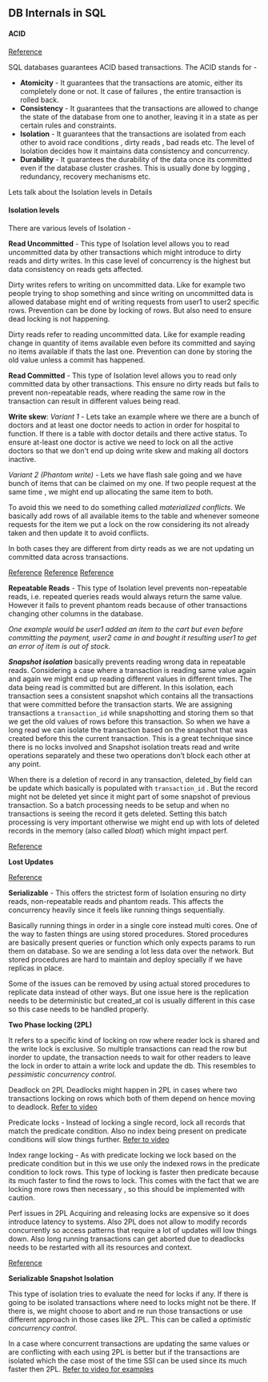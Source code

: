 ## DB Internals in SQL

#### ACID

[Reference](https://pratikpandey.substack.com/p/database-basics-series-understanding)

SQL databases guarantees ACID based transactions. The ACID stands for -
- **Atomicity** - It guarantees that the transactions are atomic, either its completely done or not. It case of failures , the entire transaction is rolled back.
- **Consistency** - It guarantees that the transactions are allowed to change the state of the database from one to another, leaving it in a state as per certain rules and constraints. 
- **Isolation** - It guarantees that the transactions are isolated from each other to avoid race conditions , dirty reads , bad reads etc. The level of Isolation decides how it maintains data consistency and concurrency. 
- **Durability** - It guarantees the durability of the data once its committed even if the database cluster crashes. This is usually done by logging , redundancy, recovery mechanisms etc.  

Lets talk about the Isolation levels in Details 
#### Isolation levels

There are various levels of Isolation -

**Read Uncommitted** - This type of Isolation level allows you to read uncommitted data by other transactions which might introduce to dirty reads and dirty writes. In this case level of concurrency is the highest but data consistency on reads gets affected. 

Dirty writes refers to writing on uncommitted data. Like for example two people trying to shop something and since writing on uncommitted data is allowed database might end of writing requests from user1 to user2 specific rows.
Prevention can be done by locking of rows. But also need to ensure dead locking is not happening.

Dirty reads refer to reading uncommitted data. Like for example reading change in quantity of items available even before its committed and saying no items available if thats the last one.
Prevention can done by storing the old value unless a commit has happened. 

**Read Committed** - This type of Isolation level allows you to read only committed data by other transactions. This ensure no dirty reads but fails to prevent non-repeatable reads, where reading the same row in the transaction can result in different values being read.

**Write skew**:
*Variant 1* - Lets take an example where we there are a bunch of doctors and at least one doctor needs to action in order for hospital to function. If there is a table with doctor details and there active status. 
To ensure at-least one doctor is active we need to lock on all the active doctors so that we don't end up doing write skew and making all doctors inactive.

*Variant 2 (Phantom write)* - Lets we have flash sale going and we have bunch of items that can be claimed on my one. If two people request at the same time , we might end up allocating the same item to both. 

To avoid this we need to do something called *materialized conflicts*. We basically add rows of all available items to the table and whenever someone requests for the item we put a lock on the row considering its not already taken and then update it to avoid conflicts. 

In both cases they are different from dirty reads as we are not updating un committed data across transactions.

[Reference](https://www.youtube.com/watch?v=eym48yrObhY&list=PLjTveVh7FakLdTmm42TMxbN8PvVn5g4KJ&index=10)
[Reference](https://www.youtube.com/watch?v=oS60pr8H1e0&list=PLjTveVh7FakLdTmm42TMxbN8PvVn5g4KJ&index=8)
[Reference](https://distributed-computing-musings.com/2022/02/transactions-write-skew-why-we-need-serialization/)

**Repeatable Reads** - This type of Isolation level prevents non-repeatable reads, i.e. repeated queries reads would always return the same value. However it fails to prevent phantom reads because of other transactions changing other columns in the database. 

*One example would be user1 added an item to the cart but even before committing the payment, user2 came in and bought it resulting user1 to get an error of item is out of stock.*

***Snapshot isolation*** basically prevents reading wrong data in repeatable reads. Considering a case where a transaction is reading same value again and again we might end up reading different values in different times. The data being read is committed but are different. 
In this isolation, each transaction sees a consistent snapshot which contains all the transactions that were committed before the transaction starts. We are assigning transactions a `transaction_id` while snapshotting and storing them so that we get the old values of rows before this transaction. So when we have a long read we can isolate the transaction based on the snapshot that was created before this the current transaction. 
This is a great technique since there is no locks involved and Snapshot isolation treats read and write operations separately and these two operations don’t block each other at any point.

When there is a deletion of record in any transaction, deleted_by field can be update which basically is populated with `transaction_id` . But the record might not be deleted yet since it might part of some snapshot of previous transaction. So a batch processing needs to be setup and when no transactions is seeing the record it gets deleted. Setting this batch processing is very important otherwise we might end up with lots of deleted records in the memory (also called *bloat*) which might impact perf.

[Reference](https://distributed-computing-musings.com/2022/02/transactions-snapshot-isolation/)

**Lost Updates**

[Reference](https://distributed-computing-musings.com/2022/02/transactions-tackling-lost-updates/)

**Serializable** - This offers the strictest form of Isolation ensuring no dirty reads, non-repeatable reads and phantom reads. This affects the concurrency heavily since it feels like running things sequentially. 

Basically running things in order in a single core instead multi cores. One of the way to fasten things are using stored procedures. Stored procedures are basically present queries or function which only expects params to run them on database. So we are sending a lot less data over the network. But stored procedures are hard to maintain and deploy specially if we have replicas in place.

Some of the issues can be removed by using actual stored procedures to replicate data instead of other ways. But one issue here is the replication needs to be deterministic but created_at col is usually different in this case so this case needs to be handled properly.

**Two Phase locking (2PL)**

It refers to a specific kind of locking on row where reader lock is shared and the write lock is exclusive. 
So multiple transactions can read the row but inorder to update, the transaction needs to wait for other readers to leave the lock in order to attain a write lock and update the db. This resembles to _pessimistic concurrency control_. 

Deadlock on 2PL 
Deadlocks might happen in 2PL in cases where two transactions locking on rows which both of them depend on hence moving to deadlock. [Refer to video](https://www.youtube.com/watch?v=gB7qazeSD3k&list=PLjTveVh7FakLdTmm42TMxbN8PvVn5g4KJ&index=12)

Predicate locks - Instead of locking a single record, lock all records that match the predicate condition. Also no index being present on predicate conditions will slow things further. 
[Refer to video](https://www.youtube.com/watch?v=gB7qazeSD3k&list=PLjTveVh7FakLdTmm42TMxbN8PvVn5g4KJ&index=12)

Index range locking - As with predicate locking we lock based on the predicate condition but in this we use only the indexed rows in the predicate condition to lock rows. This type of locking is faster then predicate because its much faster to find the rows to lock. This comes with the fact that we are locking more rows then necessary , so this should be implemented with caution.

Perf issues in 2PL
Acquiring and releasing locks are expensive so it does introduce latency to systems. Also 2PL does not allow to modify records concurrently so access patterns that require a lot of updates will low things down.
Also long running transactions can get aborted due to deadlocks needs to be restarted with all its resources and context.

[Reference](https://www.youtube.com/watch?v=gB7qazeSD3k&list=PLjTveVh7FakLdTmm42TMxbN8PvVn5g4KJ&index=12)

**Serializable Snapshot Isolation**

This type of isolation tries to evaluate the need for locks if any. If there is going to be isolated transactions where need to locks might not be there. If there is, we might choose to abort and re run those transactions or use different approach in those cases like 2PL.  This can be called a _optimistic concurrency control_.

In a case where concurrent transactions are updating the same values or are conflicting with each using 2PL  is better but if the transactions are isolated which the case most of the time SSI can be used since its much faster then 2PL.
[Refer to video for examples](https://www.youtube.com/watch?v=4TAKYRzm_dA&list=PLjTveVh7FakLdTmm42TMxbN8PvVn5g4KJ&index=14)








